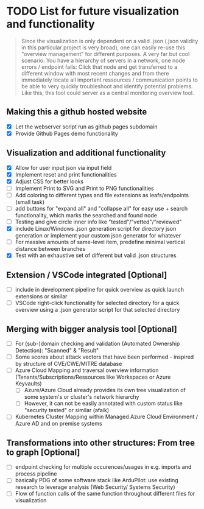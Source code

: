 # TODO List for future visualization and functionality
> Since the visualization is only dependent on a valid .json (.json validity in this particular project is very broad), one can easily re-use this "overview management" for different purposes. A very far but cool scenario: You have a hierarchy of servers in a network, one node errors / endpoint fails: Click that node and get transferred to a different window with most recent changes and from there immediately locate all important ressources / communication points to be able to very quickly troubleshoot and identify potential problems. Like this, this tool could server as a central monitoring overview tool.

## Making this a github hosted website
- [x] Let the webserver script run as github pages subdomain
- [x] Provide Github Pages demo functionality

## Visualization and additional functionality
- [x] Allow for user input json via input field
- [x] Implement reset and print functionalities
- [x] Adjust CSS for better looks
- [ ] Implement Print to SVG and Print to PNG functionalities
- [ ] Add coloring to different types and file extensions as leafs/endpoints (small task)
- [ ] add buttons for "expand all" and "collapse all" for easy use + search functionality, which marks the searched and found node
- [ ] Testing and give circle inner info like "tested"/"vetted"/"reviewed"
- [x] include Linux/Windows .json generation script for directory json generation or implement your custom json generator for whatever
- [ ] For massive amounts of same-level item, predefine minimal vertical distance between branches
- [x] Test with an exhaustive set of different but valid .json structures

## Extension / VSCode integrated [Optional]
- [ ] include in development pipeline for quick overview as quick launch extensions or similar
- [ ] VSCode right-click functionality for selected directory for a quick overview using a .json generator script for that selected directory

## Merging  with bigger analysis tool [Optional]
- [ ] For (sub-)domain checking and validation (Automated Ownership Detection): "Scanned" & "Result"
- [ ] Some scores about attack vectors that have been performed - inspired by structure of CVE/CWE/MITRE database
- [ ] Azure Cloud Mapping and traversal overview information (Tenants/Subscriptions/Ressources like Workspaces or Azure Keyvaults)
    - [ ] Azure/Azure Cloud already provides its own tree visualization of some system's or cluster's network hierarchy
    - [ ] However, it can not be easily annotated with custom status like "security tested" or similar (afaik)
- [ ] Kubernetes Cluster Mapping within Managed Azure Cloud Environment / Azure AD and on premise systems

## Transformations into other structures: From tree to graph [Optional]
- [ ] endpoint checking for multiple occurences/usages in e.g. imports and process pipeline
- [ ] basically PDG of some software stack like ArduPilot: use existing research to leverage analysis (Web Security/ Systems Security)
- [ ] Flow of function calls of the same function throughout different files for visualization